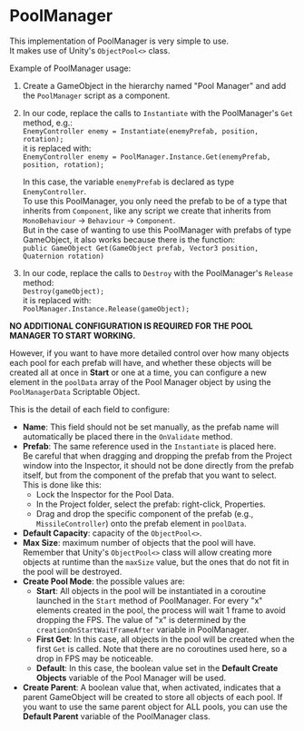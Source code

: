 # PoolManager
This implementation of PoolManager is very simple to use.<br>
It makes use of Unity's `ObjectPool<>` class.
 
Example of PoolManager usage:
 
 1. Create a GameObject in the hierarchy named "Pool Manager" and add the `PoolManager` script as a component.
 
 2. In our code, replace the calls to `Instantiate` with the PoolManager's `Get` method, e.g.:<br>
      `EnemyController enemy = Instantiate(enemyPrefab, position, rotation);`<br>
    it is replaced with:<br>
      `EnemyController enemy = PoolManager.Instance.Get(enemyPrefab, position, rotation);`<br>
     
    In this case, the variable `enemyPrefab` is declared as type `EnemyController`.<br>
    To use this PoolManager, you only need the prefab to be of a type that inherits from `Component`, 
    like any script we create that inherits from `MonoBehaviour` -> `Behaviour` -> `Component`.<br>
    But in the case of wanting to use this PoolManager with prefabs of type GameObject, it also works because there is the function:<br>
          `public GameObject Get(GameObject prefab, Vector3 position, Quaternion rotation)`

 3. In our code, replace the calls to `Destroy` with the PoolManager's `Release` method:<br>
     `Destroy(gameObject);`<br>
    it is replaced with:<br>
     `PoolManager.Instance.Release(gameObject);`
     
**NO ADDITIONAL CONFIGURATION IS REQUIRED FOR THE POOL MANAGER TO START WORKING.**
 
 However, if you want to have more detailed control over how many objects each pool for each prefab will have, and whether these objects will be created all at once in **Start** or one at a time, you can configure a new element in the `poolData` array of the Pool Manager object by using the `PoolManagerData` Scriptable Object.
 
 This is the detail of each field to configure:
 
- **Name**: This field should not be set manually, as the prefab name will automatically be placed there in the `OnValidate` method.
- **Prefab**: The same reference used in the `Instantiate` is placed here.<br>
              Be careful that when dragging and dropping the prefab from the Project window into the Inspector, it should not be done directly from the prefab itself, but from the component of the prefab that you want to select.<br>
              This is done like this:
	- Lock the Inspector for the Pool Data.
	- In the Project folder, select the prefab: right-click, Properties.
	- Drag and drop the specific component of the prefab (e.g., `MissileController`) onto the prefab element in `poolData`.
- **Default Capacity**: capacity of the `ObjectPool<>`.
- **Max Size**: maximum number of objects that the pool will have.
                Remember that Unity's `ObjectPool<>` class will allow creating more objects at runtime than the `maxSize` value, but the ones that do not fit in the pool will be destroyed.
- **Create Pool Mode**: the possible values are:<br>
	- **Start**: All objects in the pool will be instantiated in a coroutine launched in the `Start` method of PoolManager.
               For every "x" elements created in the pool, the process will wait 1 frame to avoid dropping the FPS.
               The value of "x" is determined by the `creationOnStartWaitFrameAfter` variable in PoolManager.
	- **First Get**: In this case, all objects in the pool will be created when the first `Get` is called.
                   Note that there are no coroutines used here, so a drop in FPS may be noticeable.
	- **Default**: In this case, the boolean value set in the **Default Create Objects** variable of the Pool Manager will be used.
- **Create Parent**: A boolean value that, when activated, indicates that a parent GameObject will be created to store all objects of each pool.
                     If you want to use the same parent object for ALL pools, you can use the **Default Parent** variable of the PoolManager class.
					 
